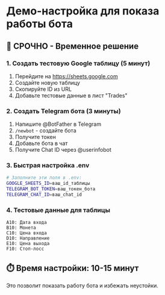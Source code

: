 # Демо-настройка для показа работы бота

## 🚨 СРОЧНО - Временное решение

### 1. Создать тестовую Google таблицу (5 минут)
1. Перейдите на https://sheets.google.com
2. Создайте новую таблицу
3. Скопируйте ID из URL
4. Добавьте тестовые данные в лист "Trades"

### 2. Создать Telegram бота (3 минуты)
1. Напишите @BotFather в Telegram
2. `/newbot` - создайте бота
3. Получите токен
4. Добавьте бота в чат
5. Получите Chat ID через @userinfobot

### 3. Быстрая настройка .env
```bash
# Заполните эти поля в .env:
GOOGLE_SHEETS_ID=ваш_id_таблицы
TELEGRAM_BOT_TOKEN=ваш_токен_бота
TELEGRAM_CHAT_ID=ваш_chat_id
```

### 4. Тестовые данные для таблицы
```
A10: Дата входа
B10: Монета  
C10: Цена входа
D10: Направление
E10: Цена выхода
F10: Стоп-лосс
```

## ⏱️ Время настройки: 10-15 минут

Это позволит показать работу бота и избежать неустойки. 